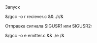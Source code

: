 Запуск

&/gcc -o r reciever.c && ./r/&

Отправка сигнала SIGUSR1 или SIGUSR2:

&/gcc -o e emitter.c && ./e <PID> <sig>/&
